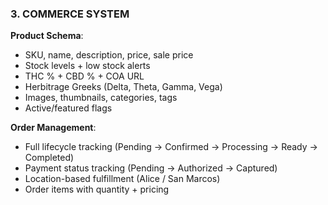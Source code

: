 ### 3. COMMERCE SYSTEM

**Product Schema**:

- SKU, name, description, price, sale price
- Stock levels + low stock alerts
- THC % + CBD % + COA URL
- Herbitrage Greeks (Delta, Theta, Gamma, Vega)
- Images, thumbnails, categories, tags
- Active/featured flags

**Order Management**:

- Full lifecycle tracking (Pending → Confirmed → Processing → Ready → Completed)
- Payment status tracking (Pending → Authorized → Captured)
- Location-based fulfillment (Alice / San Marcos)
- Order items with quantity + pricing
